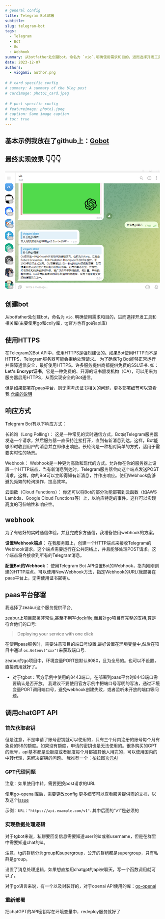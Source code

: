 ```yaml
---
# general config
title: Telegram Bot部署
subtitle: 
slug: telegram-bot
tags: 
  - Telegram
  - Bot
  - Go
  - Webhook
summary: 从botfather处创建bot，命名为 `vio`.明确使用需求和目的，进而选择开发工具和相关库(主要使用go和colly库，tg官方也有go的api库)
date: 2023-12-07
authors:
  - viogami: author.png

# # card specific config
# summary: A summary of the blog post
# cardimage: photo1_card.jpeg

# # post specific config
# featureimage: photo1.jpeg
# caption: Some image caption
# toc: true
---
```

## 基本示例我放在了github上：[Gobot][1]

## 最终实现效果 👇👇👇

![img](1.png)

## 创建bot

从botfather处创建bot，命名为 `vio`.
明确使用需求和目的，进而选择开发工具和相关库(主要使用go和colly库，tg官方也有go的api库)

## 使用HTTPS

在Telegram的Bot API中，使用HTTPS是强烈建议的。如果Bot使用HTTP而不是HTTPS，Telegram服务器可能会拒绝处理请求。
为了确保Tg Bot能够正常运行并保障通信安全，最好使用HTTPS。许多服务提供商都提供免费的SSL证书.
如：**Let's Encrypt证书**，它是一种免费的、开源的证书颁发机构（CA），可以用来为服务器启用HTTPS，从而实现安全的Bot通信。

但是如果部署在paas平台，则无需考虑证书相关的问题，更多部署细节可以查看我 [仓库的说明][3]

## 响应方式

Telegram Bot有以下响应方式：

长轮询（Long Polling）： 这是一种常见的实时通信方式。Bot向Telegram服务器发送一个请求，然后服务器一直保持连接打开，直到有新消息到达。这样，Bot能够即时收到用户的消息并立即作出响应。长轮询是一种相对简单的方式，适用于需要实时性的场景。

Webhook： Webhook是一种更为高效和现代的方式。允许你在你的服务器上设置一个HTTP端点，当有新消息到达时，Telegram服务器会向这个端点发送POST请求。这样，你的Bot可以立即得知有新消息，并作出响应。使用Webhook能够避免频繁的轮询操作，提高效率。

云函数（Cloud Functions）： 你还可以将Bot的部分功能部署到云函数（如AWS Lambda、Google Cloud Functions等）上，以响应特定的事件。这样可以实现高度的可伸缩性和响应性。

## webhook

为了有较好的实时通信体验，并且完成多方通信，我准备使用webhook的方案。

**设置Webhook端点**： 在我服务器上，创建一个HTTP端点来接收Telegram的Webhook请求。这个端点需要运行在公共网络上，并且能够处理POST请求。这个端点将会接收到所有的Telegram消息。

**配置Bot的Webhook**： 使用Telegram Bot API设置Bot的Webhook，指向刚刚创建的HTTP端点。可以使用NewWebhook方法，指定Webhook的URL(我部署在paas平台上，无需使用证书密钥)。

## paas平台部署

我选择了zeabur这个服务提供平台,

zeabur上项目部署非常快,甚至不用写dockfile,而且对go项目有完整的支持,算是符合他们的口号:

> Deploying your service with one click

在使用paas服务时，需要注意项目的端口号设置,最好设置在环境变量中,然后在项目中通过 `os.Getenv("xxx")`来获取端口号.

zeabur的go项目中，环境变量PORT是默认8080，且为全局的。也可以不设置，直接调用就好了。

- 对于tgbot：官方示例中使用的8443端口，在部署到paas平台时8443端口需要确认是否开放。 我建议不要使用官方示例中把端口号写明的写法，通过环境变量PORT调用端口号，避免webhook创建失败，或者监听未开放的端口等问题。

## 调用chatGPT API

### 首先获取密钥

但是注意，不是申请了账号密钥就可以使用的，只有三个月内注册的账号每个月有免费的5$的额度。如果没有额度，申请的密钥也是无法使用的。很多购买的GPT的账号，api基本都是没额度或者额度每个月都被其他人用完的，可以使用国内的中转代理，来解决密钥的问题。 我推荐一个：[柏拉图次元Al][4]

### GPT代理问题

注意：如果使用中转，需要更换post请求的URL

使用go-openai库后，需要更改config
更多细节可以查看服务提供商的文档，以及这个[issue][5]

示例：`URL："https://api.example.com/v1"`.
其中后面的“v1”是必须的

### 实现数据处理逻辑

对于tgbot来说，私聊要回复信息需要知道user的id或者username，但是在群里中需要知道chat的id。

注意，tg的群组分为group和supergroup，公开的群组都是supergroup，只有私群是group。

设置了消息处理逻辑，如果想直接用chatgpt的api来聊天，写一个函数调用就可以了。

对于go语言来说，有一个以及封装好的，对于openai API使用的库：[go-openai][6]

### 重新部署

把chatGPT的API密钥写在环境变量中，redeploy服务就好了

  [1]: https://github.com/viogami/viogo
  [3]: https://github.com/viogami/viogo#%E8%AF%81%E4%B9%A6%E9%97%AE%E9%A2%98
  [4]: https://one-api.bltcy.top/
  [5]: https://github.com/sashabaranov/go-openai/issues/513#issuecomment-1851585302
  [6]: https://github.com/sashabaranov/go-openai

<script src="https://giscus.app/client.js"
        data-repo="viogami/blog"
        data-repo-id="R_kgDOORWDyA"
        data-category="Announcements"
        data-category-id="DIC_kwDOORWDyM4Conxc"
        data-mapping="pathname"
        data-strict="0"
        data-reactions-enabled="1"
        data-emit-metadata="0"
        data-input-position="top"
        data-theme="preferred_color_scheme"
        data-lang="zh-CN"
        crossorigin="anonymous"
        async>
</script>
